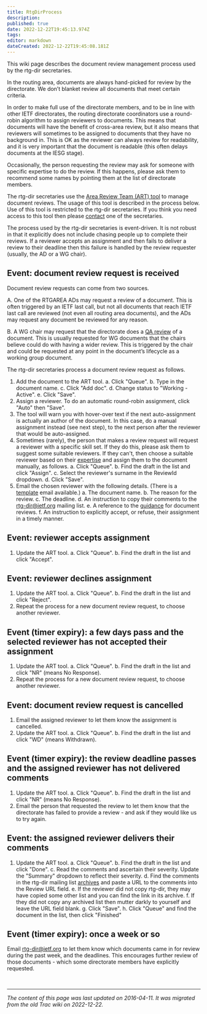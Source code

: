 ```yaml
---
title: RtgDirProcess
description: 
published: true
date: 2022-12-22T19:45:13.974Z
tags: 
editor: markdown
dateCreated: 2022-12-22T19:45:08.181Z
---
```


This wiki page describes the document review management process used by the rtg-dir secretaries.

In the routing area, documents are always hand-picked for review by the directorate.  We don’t blanket review all documents that meet certain criteria.

In order to make full use of the directorate members, and to be in line with other IETF directorates, the routing directorate coordinators use a round-robin algorithm to assign reviewers to documents.  This means that documents will have the benefit of cross-area review, but it also means that reviewers will sometimes to be assigned to documents that they have no background in.  This is OK as the reviewer can always review for readability, and it is very important that the document is readable (this often delays documents at the IESG stage).

Occasionally, the person requesting the review may ask for someone with specific expertise to do the review.  If this happens, please ask them to recommend some names by pointing them at the list of directorate members.

The rtg-dir secretaries use the [Area Review Team (ART) tool](https://art.tools.ietf.org/tools/art/rtgdir/index.cgi ) to manage document reviews.  The usage of this tool is described in the process below.  Use of this tool is restricted to the rtg-dir secretaries.  If you think you need access to this tool then please [contact](/group/rtg/RtgDirContacts) one of the secretaries.

The process used by the rtg-dir secretaries is event-driven.  It is not robust in that it explicitly does not include chasing people up to complete their reviews.  If a reviewer accepts an assignment and then fails to deliver a review to their deadline then this failure is handled by the review requester (usually, the AD or a WG chair).


## Event: document review request is received 

Document review requests can come from two sources.

A. One of the RTGAREA ADs may request a review of a document.  This is often triggered by an IETF last call, but not all documents that reach IETF last call are reviewed (not even all routing area documents), and the ADs may request any document be reviewed for any reason.

B. A WG chair may request that the directorate does a [QA review](/group/rtg/RtgDirDocQa) of a document.  This is usually requested for WG documents that the chairs believe could do with having a wider review.  This is triggered by the chair and could be requested at any point in the document’s lifecycle as a working group document.

The rtg-dir secretaries process a document review request as follows.

1. Add the document to the ART tool.
  a. Click "Queue".
  b. Type in the document name.
  c. Click "Add doc".
  d. Change status to "Working - Active".
  e. Click "Save".
2. Assign a reviewer. To do an automatic round-robin assignment, click "Auto" then "Save".
3. The tool will warn you with hover-over text if the next auto-assignment is actually an author of the document.  In this case, do a manual assignment instead (see next step), to the next person after the reviewer that would be auto-assigned.
4. Sometimes (rarely), the person that makes a review request will request a reviewer with a specific skill set.  If they do this, please ask them to suggest some suitable reviewers.  If they can't, then choose a suitable reviewer based on their [expertise](/group/rtg/RtgDirExpertise) and assign them to the document manually, as follows.
  a. Click "Queue".
  b. Find the draft in the list and click "Assign".
  c. Select the reviewer's surname in the ReviewId dropdown.
  d. Click "Save". 
5. Email the chosen reviewer with the following details.  (There is a [template](/group/rtg/RtgDirAssignEmailTemplate) email available.)
  a. The document name.
  b. The reason for the review.
  c. The deadline.
  d. An instruction to copy their comments to the rtg-dir@ietf.org mailing list.
  e. A reference to the [guidance](/group/rtg/RtgDirGuidance) for document reviews.
  f. An instruction to explicitly accept, or refuse, their assignment in a timely manner.

## Event: reviewer accepts assignment

1. Update the ART tool.
  a. Click "Queue".
  b. Find the draft in the list and click "Accept".

## Event: reviewer declines assignment 

1. Update the ART tool.
  a. Click "Queue".
  b. Find the draft in the list and click "Reject".
2. Repeat the process for a new document review request, to choose another reviewer.

## Event (timer expiry): a few days pass and the selected reviewer has not accepted their assignment 

1. Update the ART tool.
  a. Click "Queue".
  b. Find the draft in the list and click "NR" (means No Response).
2. Repeat the process for a new document review request, to choose another reviewer.

## Event: document review request is cancelled 

1. Email the assigned reviewer to let them know the assignment is cancelled.
2. Update the ART tool.
  a. Click "Queue".
  b. Find the draft in the list and click "WD" (means Withdrawn).

## Event (timer expiry): the review deadline passes and the assigned reviewer has not delivered comments 

1. Update the ART tool.
  a. Click "Queue".
  b. Find the draft in the list and click "NR" (means No Response).
2. Email the person that requested the review to let them know that the directorate has failed to provide a review - and ask if they would like us to try again.

## Event: the assigned reviewer delivers their comments 

1. Update the ART tool.
  a. Click "Queue".
  b. Find the draft in the list and click "Done".
  c. Read the comments and ascertain their severity.  Update the "Summary" dropdown to reflect their severity.
  d. Find the comments in the rtg-dir mailing list [archives](http://www.ietf.org/mail-archive/web/rtg-dir/current/maillist.html) and paste a URL to the comments into the Review URL field.
  e. If the reviewer did not copy rtg-dir, they may have copied some other list and you can find the link in its archive.
  f. If they did not copy any archived list then mutter darkly to yourself and leave the URL field blank.
  g. Click "Save".
  h. Click "Queue" and find the document in the list, then click "Finished"

## Event (timer expiry): once a week or so 

Email rtg-dir@ietf.org to let them know which documents came in for review during the past week, and the deadlines.  This encourages further review of those documents - which some directorate members have explicitly requested.

&nbsp;
&nbsp;
&nbsp;

---

*The content of this page was last updated on 2016-04-11. It was migrated from the old Trac wiki on 2022-12-22.*
